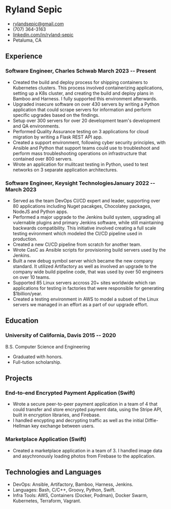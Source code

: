 <!-- The (first) h1 will be used as the <title> of the HTML page -->
# Ryland Sepic

<!-- The unordered list immediately after the h1 will be formatted on a single
line. It is intended to be used for contact details -->
- <rylandsepic@gmail.com>
- (707) 364-3163
- [linkedin.com/in/ryland-sepic](http://linkedin.com/in/ryland-sepic)
- Petaluma, CA

<!-- The paragraph after the h1 and ul and before the first h2 is optional. It
is intended to be used for a short summary. -->

## Experience

<!-- You have to wrap the "left" and "right" half of these headings in spans by
hand -->
### <span>Software Engineer, Charles Schwab</span> <span>March 2023 -- Present</span>

* Created the build and deploy process for shipping containers to Kubernetes clusters. This process
involved containerizing applications, setting up a K8s cluster, and creating the build and deploy 
plans in Bamboo and Harness. I fully supported this environment afterwards. 
* Upgraded insecure software on over 430 servers by writing a Python application that could scrape servers for information 
and perform specific upgrades based on the findings.  
* Setup over 300 servers for over 20 development team's development and QA environments.
* Performed Quality Assurance testing on 3 applications for cloud migration by writing a Flask REST API app. 
* Created a support environment, following cyber security principles, with Ansible and Python that support teams could 
use to troubleshoot and perform mass troubleshooting operations on infrastructure that contained over 800 servers. 
* Wrote an application for mulitcast testing in Python, used to test networks on 3 separate application architectures. 

### <span>Software Engineer, Keysight Technologies</span><span>January 2022 -- March 2023</span>

* Served as the team DevOps CI/CD expert and leader, supporting over 80 applications including Nuget pacakges, 
Chocolatey packages, NodeJS and Python apps.
* Performed a major upgrade to the Jenkins build system, upgrading all vulernable plugins and primary Jenkins software, 
while still maintaining backwards compatibility. 
This initiative involved creating a full scale testing evironment which modeled the CI/CD pipeline 
used in production.  
* Created a new CI/CD pipeline from scratch for another team.
* Wrote CasC as Ansible scripts for provisioning build servers used by the Jenkins.
* Built a new debug symbol server which became the new company standard. It utilized Artifactory as well
as involved an upgrade to the company wide build pipeline code, that was used by over 50 engineers
on over 10 teams. 
* Supported 85 Linux servers accross 20+ sites worldwide which ran applications 
for testing in factories that were responsible for generating $1billion/year.
* Created a testing environment in AWS to model a subset of the Linux servers we
managed in an effort as a part of our upgrade effort. 

## Education

### <span>University of California, Davis</span>  <span>2015 -- 2020</span> 
B.S. Computer Science and Engineering

  - Graduated with honors. 
  - Full-tution scholarship.

## Projects 

### End-to-end Encrypted Payment Application (Swift)
  - Wrote a secure peer-to-peer payment application in a team of 4 that could transfer and store encrypted payment data, 
  using the Stripe API, built in encryption libraries, and Firebase. 
  - I handled encypting and decrypting traffic as well as the initial Diffie-Hellman key exchange between users.

### Marketplace Application (Swift)
  - Created a marketplace application in a team of 3. I handled image data and asychronously loading photos from Firebase to the application.

## Technologies and Languages

 - DevOps: Ansible, Artifactory, Bamboo, Harness, Jenkins.
 - Languages: Bash, C/C++, Groovy, Python, Swift.
 - Infra Tools: AWS, Containers (Docker, Podman), Docker Swarm, Kubernetes, Terraform, Vagrant.
